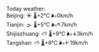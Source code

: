 Today weather:  
Beijing: ☀️   🌡️+2°C 🌬️0km/h  
Tianjin: 🌫  🌡️+5°C 🌬️↖7km/h  
Shijiazhuang: ⛅️  🌡️+9°C 🌬️↓3km/h  
Tangshan: ⛅️  🌡️+8°C 🌬️←19km/h  

